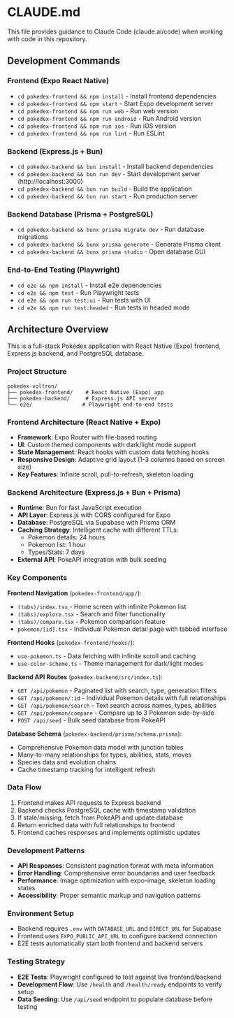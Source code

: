 # CLAUDE.md

This file provides guidance to Claude Code (claude.ai/code) when working with code in this repository.

## Development Commands

### Frontend (Expo React Native)
- `cd pokedex-frontend && npm install` - Install frontend dependencies
- `cd pokedex-frontend && npm start` - Start Expo development server
- `cd pokedex-frontend && npm run web` - Run web version
- `cd pokedex-frontend && npm run android` - Run Android version
- `cd pokedex-frontend && npm run ios` - Run iOS version
- `cd pokedex-frontend && npm run lint` - Run ESLint

### Backend (Express.js + Bun)
- `cd pokedex-backend && bun install` - Install backend dependencies
- `cd pokedex-backend && bun run dev` - Start development server (http://localhost:3000)
- `cd pokedex-backend && bun run build` - Build the application
- `cd pokedex-backend && bun run start` - Run production server

### Backend Database (Prisma + PostgreSQL)
- `cd pokedex-backend && bunx prisma migrate dev` - Run database migrations
- `cd pokedex-backend && bunx prisma generate` - Generate Prisma client
- `cd pokedex-backend && bunx prisma studio` - Open database GUI

### End-to-End Testing (Playwright)
- `cd e2e && npm install` - Install e2e dependencies
- `cd e2e && npm test` - Run Playwright tests
- `cd e2e && npm run test:ui` - Run tests with UI
- `cd e2e && npm run test:headed` - Run tests in headed mode

## Architecture Overview

This is a full-stack Pokédex application with React Native (Expo) frontend, Express.js backend, and PostgreSQL database.

### Project Structure
```
pokedex-voltron/
├── pokedex-frontend/    # React Native (Expo) app
├── pokedex-backend/     # Express.js API server
└── e2e/                # Playwright end-to-end tests
```

### Frontend Architecture (React Native + Expo)
- **Framework**: Expo Router with file-based routing
- **UI**: Custom themed components with dark/light mode support
- **State Management**: React hooks with custom data fetching hooks
- **Responsive Design**: Adaptive grid layout (1-3 columns based on screen size)
- **Key Features**: Infinite scroll, pull-to-refresh, skeleton loading

### Backend Architecture (Express.js + Bun + Prisma)
- **Runtime**: Bun for fast JavaScript execution
- **API Layer**: Express.js with CORS configured for Expo
- **Database**: PostgreSQL via Supabase with Prisma ORM
- **Caching Strategy**: Intelligent cache with different TTLs:
  - Pokemon details: 24 hours
  - Pokemon list: 1 hour
  - Types/Stats: 7 days
- **External API**: PokeAPI integration with bulk seeding

### Key Components

**Frontend Navigation** (`pokedex-frontend/app/`):
- `(tabs)/index.tsx` - Home screen with infinite Pokemon list
- `(tabs)/explore.tsx` - Search and filter functionality
- `(tabs)/compare.tsx` - Pokemon comparison feature
- `pokemon/[id].tsx` - Individual Pokemon detail page with tabbed interface

**Frontend Hooks** (`pokedex-frontend/hooks/`):
- `use-pokemon.ts` - Data fetching with infinite scroll and caching
- `use-color-scheme.ts` - Theme management for dark/light modes

**Backend API Routes** (`pokedex-backend/src/index.ts`):
- `GET /api/pokemon` - Paginated list with search, type, generation filters
- `GET /api/pokemon/:id` - Individual Pokemon details with full relationships
- `GET /api/pokemon/search` - Text search across names, types, abilities
- `GET /api/pokemon/compare` - Compare up to 3 Pokemon side-by-side
- `POST /api/seed` - Bulk seed database from PokeAPI

**Database Schema** (`pokedex-backend/prisma/schema.prisma`):
- Comprehensive Pokemon data model with junction tables
- Many-to-many relationships for types, abilities, stats, moves
- Species data and evolution chains
- Cache timestamp tracking for intelligent refresh

### Data Flow
1. Frontend makes API requests to Express backend
2. Backend checks PostgreSQL cache with timestamp validation
3. If stale/missing, fetch from PokeAPI and update database
4. Return enriched data with full relationships to frontend
5. Frontend caches responses and implements optimistic updates

### Development Patterns
- **API Responses**: Consistent pagination format with meta information
- **Error Handling**: Comprehensive error boundaries and user feedback
- **Performance**: Image optimization with expo-image, skeleton loading states
- **Accessibility**: Proper semantic markup and navigation patterns

### Environment Setup
- Backend requires `.env` with `DATABASE_URL` and `DIRECT_URL` for Supabase
- Frontend uses `EXPO_PUBLIC_API_URL` to configure backend connection
- E2E tests automatically start both frontend and backend servers

### Testing Strategy
- **E2E Tests**: Playwright configured to test against live frontend/backend
- **Development Flow**: Use `/health` and `/health/ready` endpoints to verify setup
- **Data Seeding**: Use `/api/seed` endpoint to populate database before testing